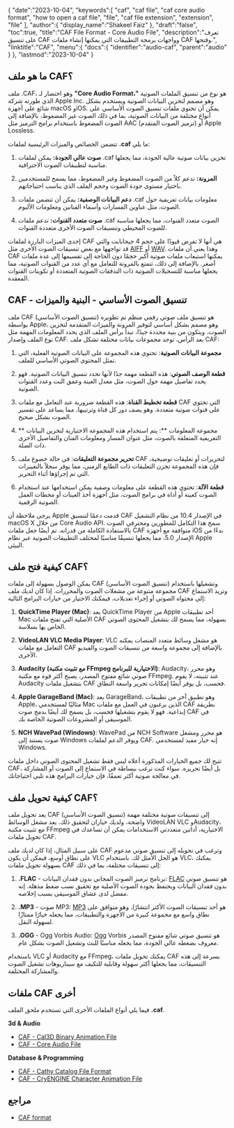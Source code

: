 {
   "date":"2023-10-04",
   "keywords":[
      "caf",
      "caf file",
      "caf core audio format",
      "how to open a caf file",
      "file",
      "caf file extension",
      "extension",
      "file"
   ],
   "author":{
      "display_name":"Shakeel Faiz"
   },
   "draft":"false",
   "toc":true,
   "title":"CAF File Format - Core Audio File",
   "description":"تعرف على تنسيق CAF وواجهات برمجة التطبيقات التي يمكنها إنشاء ملفات CAF وفتحها.",
   "linktitle":"CAF",
   "menu":{
      "docs":{
         "identifier":"audio-caf",
         "parent":"audio"
      }
   },
   "lastmod":"2023-10-04"
}

## ما هو ملف CAF؟

ملف .CAF، وهو اختصار لـ **"Core Audio Format،"** هو نوع من تنسيق الملفات الصوتية الذي طورته شركة Apple Inc. وهو مصمم لتخزين البيانات الصوتية ويستخدم بشكل شائع على أجهزة macOS وiOS. يمكن أن تحتوي ملفات تنسيق الصوت الأساسي على أنواع مختلفة من البيانات الصوتية، بما في ذلك الصوت غير المضغوط، بالإضافة إلى الصوت المضغوط باستخدام برامج الترميز مثل AAC (ترميز الصوت المتقدم) أو Apple Lossless.

تتضمن الخصائص والميزات الرئيسية لملفات **.caf** ما يلي:

1. **صوت عالي الجودة:** يمكن لملفات .caf تخزين بيانات صوتية عالية الجودة، مما يجعلها مناسبة لتطبيقات الصوت الاحترافية.

2. **المرونة:** تدعم كلاً من الصوت المضغوط وغير المضغوط، مما يسمح للمستخدمين باختيار مستوى جودة الصوت وحجم الملف الذي يناسب احتياجاتهم.

3. **دعم البيانات الوصفية:** يمكن أن تتضمن ملفات .caf معلومات بيانات تعريفية حول الصوت، مثل عناوين المسارات وأسماء الفنانين ومعلومات الألبوم.

4. **صوت متعدد القنوات:** تدعم ملفات .caf الصوت متعدد القنوات، مما يجعلها مناسبة للصوت المحيطي وتنسيقات الصوت الأخرى متعددة القنوات.

إحدى الميزات البارزة لملفات CAF هي أنها لا تفرض قيودًا على حجم 4 جيجابايت والتي قد تواجهها مع بعض تنسيقات الصوت الأخرى مثل [AIFF](/audio/aiff/) أو [WAV](/audio/wav/). وهذا يعني أن ملفات CAF يمكنها استيعاب ملفات صوتية أكبر حجمًا دون الحاجة إلى تقسيمها إلى عدة ملفات أصغر. بالإضافة إلى ذلك، تتمتع بالمرونة للتعامل مع أي عدد من القنوات الصوتية، مما يجعلها مناسبة للتسجيلات الصوتية ذات التدفقات الصوتية المتعددة أو تكوينات القنوات المعقدة.

## CAF - تنسيق الصوت الأساسي - البنية والميزات

ملف CAF (تنسيق الصوت الأساسي) هو تنسيق ملف صوتي رقمي منظم تم تطويره بواسطة Apple، وهو مصمم بشكل أساسي لتوفير المرونة والميزات المتقدمة لتخزين الصوت. ويتكون من بنية محددة جيدًا، تبدأ برأس الملف الذي يحدد المعلومات المهمة مثل نوع الملف وإصدار CAF. بعد الرأس، توجد مجموعات بيانات مختلفة تشكل ملف CAF:

1. **مجموعة البيانات الصوتية**: تحتوي هذه المجموعة على البيانات الصوتية الفعلية، التي تمثل المحتوى الصوتي الأساسي للملف.
    
2. **قطعة الوصف الصوتي**: هذه القطعة مهمة جدًا لأنها تحدد تنسيق البيانات الصوتية. فهو يحدد تفاصيل مهمة حول الصوت، مثل معدل العينة وعمق البت وعدد القنوات الصوتية.
    
3. **قطعة تخطيط القناة**: هذه القطعة ضرورية عند التعامل مع ملفات CAF التي تحتوي على قنوات صوتية متعددة. وهو يصف دور كل قناة وترتيبها، مما يساعد على تفسير الصوت بشكل صحيح.
    
4. ** مجموعة المعلومات **: يتم استخدام هذه المجموعة الاختيارية لتخزين البيانات التعريفية المتعلقة بالصوت، مثل عنوان المسار ومعلومات الفنان والتفاصيل الأخرى ذات الصلة.
    
5. **تحرير مجموعة التعليقات**: في حالة خضوع ملف CAF لتحريرات أو تعليقات توضيحية، فإن هذه المجموعة تخزن التعليقات ذات الطابع الزمني، مما يوفر سجلاً بالتغييرات التي تم إجراؤها أثناء التحرير.
    
6. **قطعة الآلة**: تحتوي هذه القطعة على معلومات وصفية يمكن استخدامها عند استخدام الصوت كعينة أو أداة في برامج الصوت، مثل أجهزة أخذ العينات أو محطات العمل الصوتية الرقمية.
    

يرجى ملاحظة أن Apple قدمت دعمًا لتنسيق CAF في الإصدار 10.4 من نظام التشغيل macOS X من خلال Core Audio API. سمح هذا التكامل للمطورين ومحترفي الصوت بالاستفادة الكاملة من قدراته. تم أيضًا جعل ملفات CAF متوافقة مع أجهزة iOS بدءًا من الإصدار 5.0، مما يجعلها تنسيقًا مناسبًا لمختلف التطبيقات الصوتية عبر نظام Apple البيئي.

## كيفية فتح ملف CAF؟

يمكن الوصول بسهولة إلى ملفات CAF (تنسيق الصوت الأساسي) وتشغيلها باستخدام مجموعة متنوعة من مشغلات الصوت والمحررات. إذا كان لديك ملف CAF وتريد الاستماع إلى محتواه الصوتي أو إجراء تعديلات، فيمكنك الاختيار من خيارات البرامج التالية:

1. **QuickTime Player (Mac)**: يعد QuickTime Player من Apple أحد تطبيقات Mac الأصلية التي تفتح ملفات CAF بسهولة، مما يسمح لك بتشغيل المحتوى الصوتي الخاص بها بسلاسة.
    
2. **VideoLAN VLC Media Player**: VLC هو مشغل وسائط متعدد المنصات يمكنه التعامل مع ملفات CAF بالإضافة إلى مجموعة واسعة من تنسيقات الصوت والفيديو الأخرى.
    
3. **Audacity (مع تثبيت مكتبة FFmpeg الاختيارية للبرنامج)**: Audacity، وهو محرر صوتي شائع مفتوح المصدر، يصبح أكثر قوة مع مكتبة FFmpeg. عند تثبيته، لا يقوم Audacity بتشغيل ملفات CAF فحسب، بل يوفر أيضًا إمكانات تحرير واسعة النطاق.
    
4. **Apple GarageBand (Mac)**: يعد GarageBand، وهو تطبيق آخر من تطبيقات Apple، مثاليًا لمستخدمي Mac الذين يرغبون في العمل مع ملفات CAF بطريقة إبداعية. فهو لا يقوم بتشغيلها فحسب، بل يسمح لك أيضًا بدمج صوت CAF في الموسيقى أو المشروعات الصوتية الخاصة بك.
    
5. **NCH WavePad (Windows)**: WavePad من NCH Software هو محرر ومشغل صوت يستند إلى Windows ويوفر الدعم لملفات CAF. إنه خيار مفيد لمستخدمي Windows.
    

تتيح لك جميع الخيارات المذكورة أعلاه ليس فقط تشغيل المحتوى الصوتي داخل ملفات CAF، بل أيضًا تحريره. سواء كنت ترغب ببساطة في الاستماع إلى الصوت أو المشاركة في معالجة صوتية أكثر تعمقًا، فإن خيارات البرامج هذه تلبي احتياجاتك.

## كيفية تحويل ملف CAF؟

يعد تحويل ملف CAF (تنسيق الصوت الأساسي) إلى تنسيقات صوتية مختلفة مهمة واضحة، ولديك خياران لتحقيق ذلك. يعد مشغل الوسائط VideoLAN VLC وAudacity، مع تثبيت مكتبة FFmpeg الاختيارية، أداتين متعددتي الاستخدامات يمكن أن تساعدك في تحويل ملفات CAF.

على سبيل المثال، إذا كان لديك ملف CAF وترغب في تحويله إلى تنسيق صوتي مدعوم على نطاق أوسع، فيمكن أن يكون VLC هو الحل الأمثل لك. باستخدام VLC، يمكنك بسهولة تحويل ملفات CAF إلى تنسيقات مختلفة، بما في ذلك:

1. **.FLAC** - برنامج ترميز الصوت المجاني بدون فقدان البيانات: [FLAC](/audio/flac) هو تنسيق صوتي بدون فقدان البيانات ويحتفظ بجودة الصوت الأصلية مع تحقيق نسب ضغط مذهلة. إنه مفضل لدى عشاق الموسيقى بسبب إخلاصه.

2. **.MP3** - صوت MP3: [MP3](/audio/mp3/) هو أحد تنسيقات الصوت الأكثر انتشارًا، وهو متوافق على نطاق واسع مع مجموعة كبيرة من الأجهزة والتطبيقات، مما يجعله خيارًا ممتازًا لسهولة النقل.

3. **.OGG** - Ogg Vorbis Audio: [Ogg](/audio/ogg/) Vorbis هو تنسيق صوتي شائع مفتوح المصدر معروف بضغطه عالي الجودة، مما يجعله مناسبًا للبث وتشغيل الصوت بشكل عام.
   

باستخدام VLC أو Audacity مع FFmpeg، يمكنك تحويل ملفات CAF بسرعة إلى هذه التنسيقات، مما يجعلها أكثر سهولة وقابلية للتكيف مع سيناريوهات تشغيل الصوت والمشاركة المختلفة.

## ملفات CAF أخرى

فيما يلي أنواع الملفات الأخرى التي تستخدم ملحق الملف **.caf**.

**3d & Audio**
- [CAF - Cal3D Binary Animation File](/3d/caf-cal3d/)
- [CAF - Core Audio File](/audio/caf/)

**Database & Programming**
- [CAF - Cathy Catalog File Format](/database/caf/)
- [CAF - CryENGINE Character Animation File](/programming/caf-cryengine/)

## مراجع
* [CAF format](https://developer.apple.com/library/archive/documentation/MusicAudio/Reference/CAFSpec/CAF_spec/CAF_spec.html)
